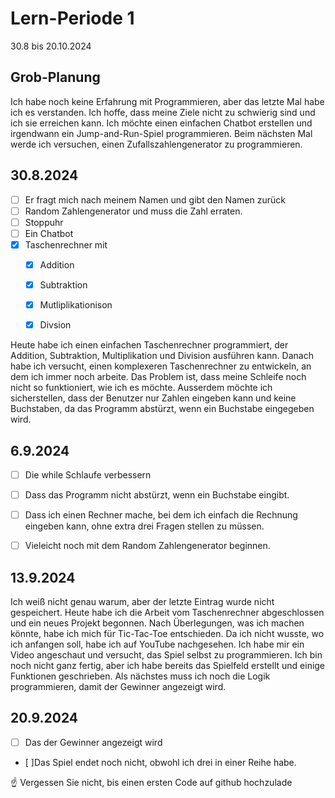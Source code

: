 # Lern-Periode 1

30.8 bis 20.10.2024

## Grob-Planung

Ich habe noch keine Erfahrung mit Programmieren, aber das letzte Mal habe ich es verstanden. Ich hoffe, dass meine Ziele nicht zu schwierig sind und ich sie erreichen kann. Ich möchte einen einfachen Chatbot erstellen und irgendwann ein Jump-and-Run-Spiel programmieren. Beim nächsten Mal werde ich versuchen, einen Zufallszahlengenerator zu programmieren.

## 30.8.2024

- [ ] Er fragt mich nach meinem Namen und gibt den Namen zurück
- [ ] Random Zahlengenerator und muss die Zahl erraten.
- [ ] Stoppuhr
- [ ] Ein Chatbot
- [x] Taschenrechner mit
   - [x] Addition
   - [x] Subtraktion
   - [x] Mutliplikationison
   - [x] Divsion


Heute habe ich einen einfachen Taschenrechner programmiert, der Addition, Subtraktion, Multiplikation und Division ausführen kann. Danach habe ich versucht, einen komplexeren Taschenrechner zu entwickeln, an dem ich immer noch arbeite. Das Problem ist, dass meine Schleife noch nicht so funktioniert, wie ich es möchte. Ausserdem möchte ich sicherstellen, dass der Benutzer nur Zahlen eingeben kann und keine Buchstaben, da das Programm abstürzt, wenn ein Buchstabe eingegeben wird.

## 6.9.2024
- [ ] Die while Schlaufe verbessern
- [ ] Dass das Programm nicht abstürzt, wenn ein Buchstabe eingibt.
- [ ] Dass ich einen Rechner mache, bei dem ich einfach die Rechnung eingeben kann, ohne extra drei Fragen stellen zu müssen.
- [ ] Vieleicht noch mit dem Random Zahlengenerator beginnen.


## 13.9.2024

Ich weiß nicht genau warum, aber der letzte Eintrag wurde nicht gespeichert. Heute habe ich die Arbeit vom Taschenrechner abgeschlossen und ein neues Projekt begonnen. Nach Überlegungen, was ich machen könnte, habe ich mich für Tic-Tac-Toe entschieden. Da ich nicht wusste, wo ich anfangen soll, habe ich auf YouTube nachgesehen. Ich habe mir ein Video angeschaut und versucht, das Spiel selbst zu programmieren. Ich bin noch nicht ganz fertig, aber ich habe bereits das Spielfeld erstellt und einige Funktionen geschrieben. Als nächstes muss ich noch die Logik programmieren, damit der Gewinner angezeigt wird.


## 20.9.2024

- [ ] Das der Gewinner angezeigt wird
- [ ]Das Spiel endet noch nicht, obwohl ich drei in einer Reihe habe.
  



☝️ Vergessen Sie nicht, bis einen ersten Code auf github hochzulade
